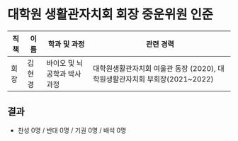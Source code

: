 대학원 생활관자치회 회장 중운위원 인준
===

| 직책 | 이름 | 학과 및 과정 | 관련 경력 | 
|---|---|---|---|
| 회장 | 김현경 |바이오 및 뇌공학과 박사과정 | 대학원생활관자치회 여울관 동장 (2020), 대학원생활관자치회 부회장(2021~2022)| 


## 결과
- 찬성 0명 / 반대 0명 / 기권 0명 / 배석 0명
